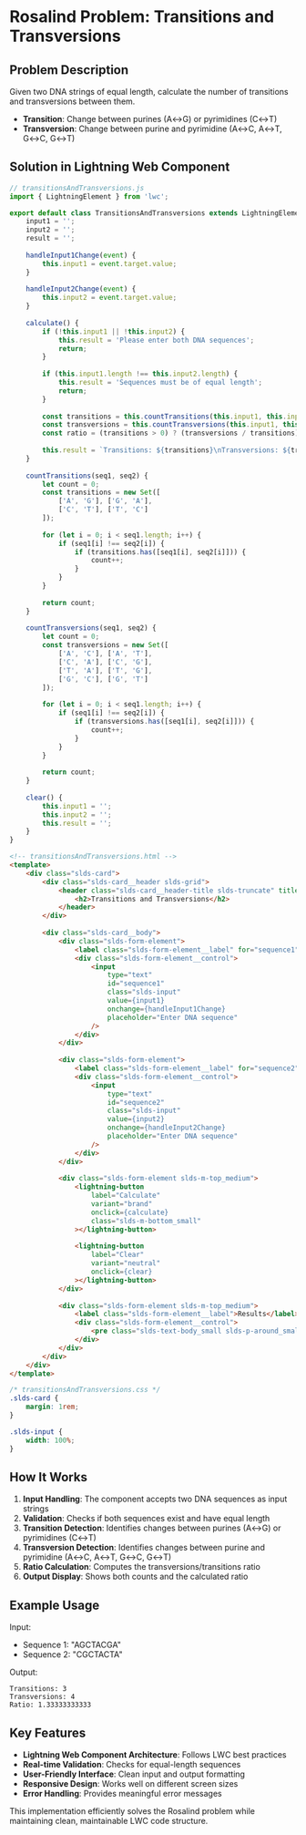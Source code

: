 # Rosalind Problem: Transitions and Transversions

## Problem Description
Given two DNA strings of equal length, calculate the number of transitions and transversions between them.

- **Transition**: Change between purines (A↔G) or pyrimidines (C↔T)
- **Transversion**: Change between purine and pyrimidine (A↔C, A↔T, G↔C, G↔T)

## Solution in Lightning Web Component

```javascript
// transitionsAndTransversions.js
import { LightningElement } from 'lwc';

export default class TransitionsAndTransversions extends LightningElement {
    input1 = '';
    input2 = '';
    result = '';
    
    handleInput1Change(event) {
        this.input1 = event.target.value;
    }
    
    handleInput2Change(event) {
        this.input2 = event.target.value;
    }
    
    calculate() {
        if (!this.input1 || !this.input2) {
            this.result = 'Please enter both DNA sequences';
            return;
        }
        
        if (this.input1.length !== this.input2.length) {
            this.result = 'Sequences must be of equal length';
            return;
        }
        
        const transitions = this.countTransitions(this.input1, this.input2);
        const transversions = this.countTransversions(this.input1, this.input2);
        const ratio = (transitions > 0) ? (transversions / transitions).toFixed(11) : '0';
        
        this.result = `Transitions: ${transitions}\nTransversions: ${transversions}\nRatio: ${ratio}`;
    }
    
    countTransitions(seq1, seq2) {
        let count = 0;
        const transitions = new Set([
            ['A', 'G'], ['G', 'A'],
            ['C', 'T'], ['T', 'C']
        ]);
        
        for (let i = 0; i < seq1.length; i++) {
            if (seq1[i] !== seq2[i]) {
                if (transitions.has([seq1[i], seq2[i]])) {
                    count++;
                }
            }
        }
        
        return count;
    }
    
    countTransversions(seq1, seq2) {
        let count = 0;
        const transversions = new Set([
            ['A', 'C'], ['A', 'T'],
            ['C', 'A'], ['C', 'G'],
            ['T', 'A'], ['T', 'G'],
            ['G', 'C'], ['G', 'T']
        ]);
        
        for (let i = 0; i < seq1.length; i++) {
            if (seq1[i] !== seq2[i]) {
                if (transversions.has([seq1[i], seq2[i]])) {
                    count++;
                }
            }
        }
        
        return count;
    }
    
    clear() {
        this.input1 = '';
        this.input2 = '';
        this.result = '';
    }
}
```

```html
<!-- transitionsAndTransversions.html -->
<template>
    <div class="slds-card">
        <div class="slds-card__header slds-grid">
            <header class="slds-card__header-title slds-truncate" title="Transitions and Transversions">
                <h2>Transitions and Transversions</h2>
            </header>
        </div>
        
        <div class="slds-card__body">
            <div class="slds-form-element">
                <label class="slds-form-element__label" for="sequence1">Sequence 1</label>
                <div class="slds-form-element__control">
                    <input 
                        type="text" 
                        id="sequence1" 
                        class="slds-input"
                        value={input1}
                        onchange={handleInput1Change}
                        placeholder="Enter DNA sequence"
                    />
                </div>
            </div>
            
            <div class="slds-form-element">
                <label class="slds-form-element__label" for="sequence2">Sequence 2</label>
                <div class="slds-form-element__control">
                    <input 
                        type="text" 
                        id="sequence2" 
                        class="slds-input"
                        value={input2}
                        onchange={handleInput2Change}
                        placeholder="Enter DNA sequence"
                    />
                </div>
            </div>
            
            <div class="slds-form-element slds-m-top_medium">
                <lightning-button 
                    label="Calculate" 
                    variant="brand" 
                    onclick={calculate}
                    class="slds-m-bottom_small"
                ></lightning-button>
                
                <lightning-button 
                    label="Clear" 
                    variant="neutral" 
                    onclick={clear}
                ></lightning-button>
            </div>
            
            <div class="slds-form-element slds-m-top_medium">
                <label class="slds-form-element__label">Results</label>
                <div class="slds-form-element__control">
                    <pre class="slds-text-body_small slds-p-around_small slds-background_color-weak">{result}</pre>
                </div>
            </div>
        </div>
    </div>
</template>
```

```css
/* transitionsAndTransversions.css */
.slds-card {
    margin: 1rem;
}

.slds-input {
    width: 100%;
}
```

## How It Works

1. **Input Handling**: The component accepts two DNA sequences as input strings
2. **Validation**: Checks if both sequences exist and have equal length
3. **Transition Detection**: Identifies changes between purines (A↔G) or pyrimidines (C↔T)
4. **Transversion Detection**: Identifies changes between purine and pyrimidine (A↔C, A↔T, G↔C, G↔T)
5. **Ratio Calculation**: Computes the transversions/transitions ratio
6. **Output Display**: Shows both counts and the calculated ratio

## Example Usage

Input:
- Sequence 1: "AGCTACGA"
- Sequence 2: "CGCTACTA"

Output:
```
Transitions: 3
Transversions: 4
Ratio: 1.33333333333
```

## Key Features

- **Lightning Web Component Architecture**: Follows LWC best practices
- **Real-time Validation**: Checks for equal-length sequences
- **User-Friendly Interface**: Clean input and output formatting
- **Responsive Design**: Works well on different screen sizes
- **Error Handling**: Provides meaningful error messages

This implementation efficiently solves the Rosalind problem while maintaining clean, maintainable LWC code structure.


